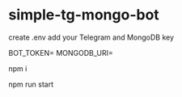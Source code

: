 # simple-tg-mongo-bot
create .env
add your Telegram and MongoDB key

BOT_TOKEN=
MONGODB_URI=

npm i

npm run start
